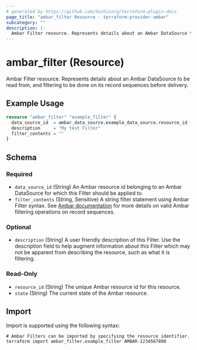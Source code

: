 ```yaml
---
# generated by https://github.com/hashicorp/terraform-plugin-docs
page_title: "ambar_filter Resource - terraform-provider-ambar"
subcategory: ""
description: |-
  Ambar Filter resource. Represents details about an Ambar DataSource to be read from, and filtering to be done on its record sequences before delivery.
---
```


# ambar_filter (Resource)

Ambar Filter resource. Represents details about an Ambar DataSource to be read from, and filtering to be done on its record sequences before delivery.

## Example Usage

```terraform
resource "ambar_filter" "example_filter" {
  data_source_id  = ambar_data_source.example_data_source.resource_id
  description     = "My test Filter"
  filter_contents = ""
}
```

<!-- schema generated by tfplugindocs -->
## Schema

### Required

- `data_source_id` (String) An Ambar resource id belonging to an Ambar DataSource for which this Filter should be applied to.
- `filter_contents` (String, Sensitive) A string filter statement using Ambar Filter syntax. See [Ambar documentation](https://docs.ambar.cloud) for more details on valid Ambar filtering operations on record sequences.

### Optional

- `description` (String) A user friendly description of this Filter. Use the description field to help augment information about this Filter which may not be apparent from describing the resource, such as what it is filtering.

### Read-Only

- `resource_id` (String) The unique Ambar resource id for this resource.
- `state` (String) The current state of the Ambar resource.

## Import

Import is supported using the following syntax:

```shell
# Ambar Filters can be imported by specifying the resource identifier.
terraform import ambar_filter.example_filter AMBAR-1234567890
```
